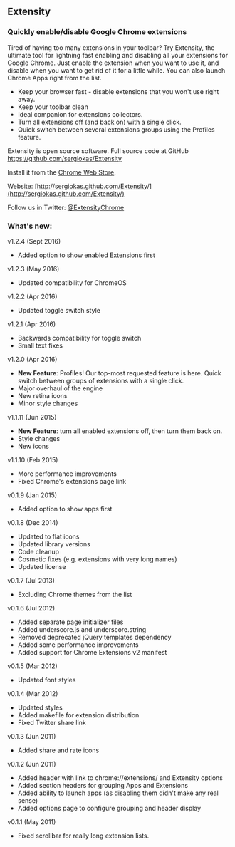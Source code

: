 ## Extensity

### Quickly enable/disable Google Chrome extensions

Tired of having too many extensions in your toolbar? Try Extensity, the ultimate tool
for lightning fast enabling and disabling all your extensions for Google Chrome.
Just enable the extension when you want to use it, and disable when you want to
get rid of it for a little while. You can also launch Chrome Apps right from the list.

* Keep your browser fast - disable extensions that you won't use right away.
* Keep your toolbar clean
* Ideal companion for extensions collectors.
* Turn all extensions off (and back on) with a single click.
* Quick switch between several extensions groups using the Profiles feature.

Extensity is open source software. Full source code at GitHub https://github.com/sergiokas/Extensity

Install it from the [Chrome Web Store](https://chrome.google.com/webstore/detail/extensity/jjmflmamggggndanpgfnpelongoepncg).

Website: [http://sergiokas.github.com/Extensity/](http://sergiokas.github.com/Extensity/)

Follow us in Twitter: [@ExtensityChrome](https://twitter.com/ExtensityChrome)

### What's new:

v1.2.4 (Sept 2016)
- Added option to show enabled Extensions first

v1.2.3 (May 2016)
- Updated compatibility for ChromeOS

v1.2.2 (Apr 2016)
- Updated toggle switch style

v1.2.1 (Apr 2016)
- Backwards compatibility for toggle switch
- Small text fixes

v1.2.0 (Apr 2016)
- **New Feature**: Profiles! Our top-most requested feature is here. Quick switch between groups of extensions with a single click.
- Major overhaul of the engine
- New retina icons
- Minor style changes

v1.1.11 (Jun 2015)
- **New Feature**: turn all enabled extensions off, then turn them back on.
- Style changes
- New icons

v1.1.10 (Feb 2015)
- More performance improvements
- Fixed Chrome's extensions page link

v0.1.9 (Jan 2015)
- Added option to show apps first

v0.1.8 (Dec 2014)
- Updated to flat icons
- Updated library versions
- Code cleanup
- Cosmetic fixes (e.g. extensions with very long names)
- Updated license

v0.1.7 (Jul 2013)
- Excluding Chrome themes from the list

v0.1.6 (Jul 2012)
- Added separate page initializer files
- Added underscore.js and underscore.string
- Removed deprecated jQuery templates dependency
- Added some performance improvements
- Added support for Chrome Extensions v2 manifest

v0.1.5 (Mar 2012)
- Updated font styles

v0.1.4 (Mar 2012)
- Updated styles
- Added makefile for extension distribution
- Fixed Twitter share link

v0.1.3 (Jun 2011)
- Added share and rate icons

v0.1.2 (Jun 2011)
- Added header with link to chrome://extensions/ and Extensity options
- Added section headers for grouping Apps and Extensions
- Added ability to launch apps (as disabling them didn't make any real sense)
- Added options page to configure grouping and header display

v0.1.1 (May 2011)
- Fixed scrollbar for really long extension lists.
